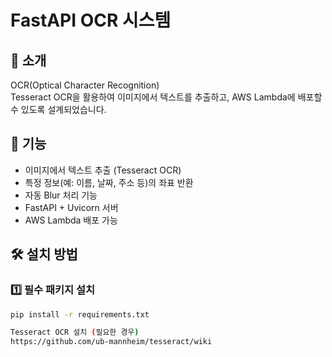 # FastAPI OCR 시스템

## 📖 소개
OCR(Optical Character Recognition)  
Tesseract OCR을 활용하여 이미지에서 텍스트를 추출하고, AWS Lambda에 배포할 수 있도록 설계되었습니다.

## 🚀 기능
- 이미지에서 텍스트 추출 (Tesseract OCR)
- 특정 정보(예: 이름, 날짜, 주소 등)의 좌표 반환
- 자동 Blur 처리 기능
- FastAPI + Uvicorn 서버
- AWS Lambda 배포 가능

## 🛠️ 설치 방법
### 1️⃣ 필수 패키지 설치
```bash
pip install -r requirements.txt

Tesseract OCR 설치 (필요한 경우)
https://github.com/ub-mannheim/tesseract/wiki
